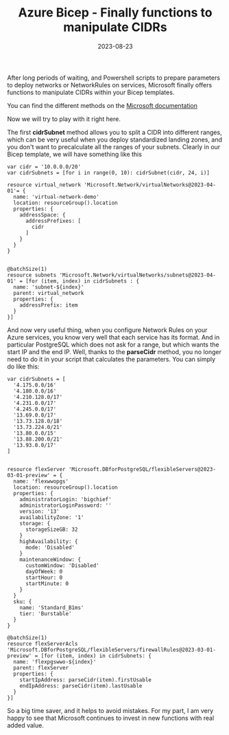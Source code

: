 ﻿---
layout: post
title: Azure Bicep - Finally functions to manipulate CIDRs
date: 2023-08-23
categories: [ "Azure", "Bicep", "ARM" ]
comments_id: 27 
---

After long periods of waiting, and Powershell scripts to prepare parameters to deploy networks or NetworkRules on services, Microsoft finally offers functions to manipulate CIDRs within your Bicep templates.

You can find the different methods on the [Microsoft documentation](https://learn.microsoft.com/en-us/azure/azure-resource-manager/bicep/bicep-functions-cidr?WT.mc_id=AZ-MVP-4039694#cidrsubnet)

Now we will try to play with it right here.

The first **cidrSubnet** method allows you to split a CIDR into different ranges, which can be very useful when you deploy standardized landing zones, and you don't want to precalculate all the ranges of your subnets. Clearly in our Bicep template, we will have something like this

```bicep
var cidr = '10.0.0.0/20'
var cidrSubnets = [for i in range(0, 10): cidrSubnet(cidr, 24, i)]

resource virtual_network 'Microsoft.Network/virtualNetworks@2023-04-01'= {
  name: 'virtual-network-demo'
  location: resourceGroup().location
  properties: {
    addressSpace: {
      addressPrefixes: [
        cidr
      ]
    }
  }
}


@batchSize(1)
resource subnets 'Microsoft.Network/virtualNetworks/subnets@2023-04-01' = [for (item, index) in cidrSubnets : {
  name: 'subnet-${index}'
  parent: virtual_network
  properties: {
    addressPrefix: item
  }
}]
```

And now very useful thing, when you configure Network Rules on your Azure services, you know very well that each service has its format. And in particular PostgreSQL which does not ask for a range, but which wants the start IP and the end IP. Well, thanks to the **parseCidr** method, you no longer need to do it in your script that calculates the parameters. You can simply do like this:

```bicep
var cidrSubnets = [
  '4.175.0.0/16'
  '4.180.0.0/16'
  '4.210.128.0/17'
  '4.231.0.0/17'
  '4.245.0.0/17'
  '13.69.0.0/17'
  '13.73.128.0/18'
  '13.73.224.0/21'
  '13.80.0.0/15'
  '13.88.200.0/21'
  '13.93.0.0/17'  
]


resource flexServer 'Microsoft.DBforPostgreSQL/flexibleServers@2023-03-01-preview' = {
  name: 'flexwwopgs'
  location: resourceGroup().location
  properties: {
    administratorLogin: 'bigchief'
    administratorLoginPassword: ''
    version: '13'
    availabilityZone: '1'  
    storage: {
      storageSizeGB: 32
    }
    highAvailability: {
      mode: 'Disabled'
    }
    maintenanceWindow: {
      customWindow: 'Disabled'
      dayOfWeek: 0
      startHour: 0
      startMinute: 0
    }
  }
  sku: {
    name: 'Standard_B1ms'
    tier: 'Burstable'
  }
}

@batchSize(1)
resource flexServerAcls 'Microsoft.DBforPostgreSQL/flexibleServers/firewallRules@2023-03-01-preview' = [for (item, index) in cidrSubnets: {
  name: 'flexpgswwo-${index}'
  parent: flexServer
  properties: {
    startIpAddress: parseCidr(item).firstUsable
    endIpAddress: parseCidr(item).lastUsable
  }
}]

```

So a big time saver, and it helps to avoid mistakes.
For my part, I am very happy to see that Microsoft continues to invest in new functions with real added value.
